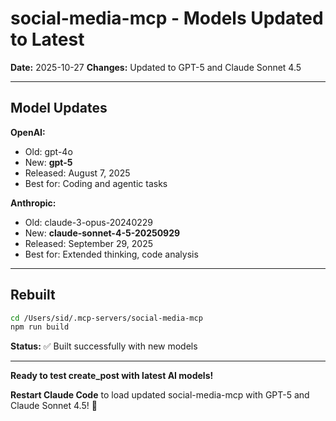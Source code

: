 # social-media-mcp - Models Updated to Latest

**Date:** 2025-10-27
**Changes:** Updated to GPT-5 and Claude Sonnet 4.5

---

## Model Updates

**OpenAI:**
- Old: gpt-4o
- New: **gpt-5**
- Released: August 7, 2025
- Best for: Coding and agentic tasks

**Anthropic:**
- Old: claude-3-opus-20240229
- New: **claude-sonnet-4-5-20250929**
- Released: September 29, 2025
- Best for: Extended thinking, code analysis

---

## Rebuilt

```bash
cd /Users/sid/.mcp-servers/social-media-mcp
npm run build
```

**Status:** ✅ Built successfully with new models

---

**Ready to test create_post with latest AI models!**

**Restart Claude Code** to load updated social-media-mcp with GPT-5 and Claude Sonnet 4.5! 🚀
